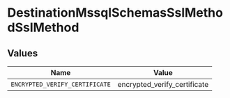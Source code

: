 # DestinationMssqlSchemasSslMethodSslMethod


## Values

| Name                           | Value                          |
| ------------------------------ | ------------------------------ |
| `ENCRYPTED_VERIFY_CERTIFICATE` | encrypted_verify_certificate   |
